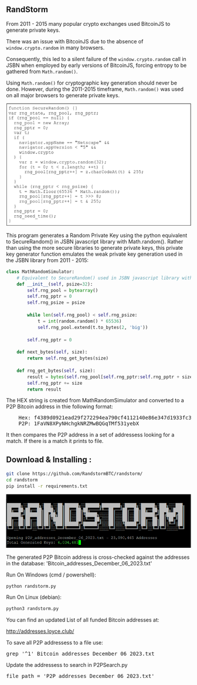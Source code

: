 ## RandStorm
From 2011 - 2015 many popular crypto exchanges used BitcoinJS to generate private keys. 

There was an issue with BitcoinJS due to the absence of `window.crypto.random` in many browsers. 

Consequently, this led to a silent failure of the `window.crypto.random` call in JSBN when employed by early versions of BitcoinJS, forcing entropy to be gathered from `Math.random()`.

Using `Math.random()` for cryptographic key generation should never be done. However, during the 2011-2015 timeframe, `Math.random()` was used on all major browsers to generate private keys.

![Project Image](SecureRandom.png)

This program generates a Random Private Key using the python equivalent to SecureRandom() in JSBN javascript library with Math.random(). 
Rather than using the more secure libraries to generate private keys, this private key generator function emulates the weak private key generation used in the JSBN library from 2011 - 2015:

```python
class MathRandomSimulator:
    # Equivalent to SecureRandom() used in JSBN javascript library with Math.random()
    def __init__(self, psize=32):
        self.rng_pool = bytearray()
        self.rng_pptr = 0
        self.rng_psize = psize
        
        while len(self.rng_pool) < self.rng_psize:
            t = int(random.random() * 65536) 
            self.rng_pool.extend(t.to_bytes(2, 'big'))

        self.rng_pptr = 0

    def next_bytes(self, size):
        return self.rng_get_bytes(size)

    def rng_get_bytes(self, size):
        result = bytes(self.rng_pool[self.rng_pptr:self.rng_pptr + size])
        self.rng_pptr += size
        return result
```

The HEX string is created from MathRandomSimulator and converted to a P2P Bitcoin address in thie following format:

<pre>
    Hex: f4389d0921ead29f272294ea790cf4112140e86e347d1933fc302373fb451bdc
    P2P: 1FaVN8XPyNHchgkNRZMwBQGqTMf531yebX
</pre>

It then compares the P2P address in a set of addressess looking for a match. If there is a match it prints to file. 

## Download & Installing :

```bash
git clone https://github.com/RandstormBTC/randstorm/
cd randstorm
pip install -r requirements.txt
```
![Project Image](randstorm.png)

The generated P2P Bitcoin address is cross-checked against the addresses in the database: 'Bitcoin_addresses_December_06_2023.txt'

Run On Windows (cmd / powershell):
```bash
python randstorm.py
```
Run On Linux (debian):
```bash
python3 randstorm.py
```

You can find an updated List of all funded Bitcoin addresses at:

http://addresses.loyce.club/

To save all P2P addressess to a file use:
<pre>
grep '^1' Bitcoin_addresses_December_06_2023.txt 
</pre>

Update the addressess to search in P2PSearch.py 
<pre>
file_path = 'P2P_addresses_December_06_2023.txt'
</pre>

